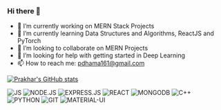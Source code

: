 ### Hi there 👋

- 🔭 I’m currently working on MERN Stack Projects
- 🌱 I’m currently learning Data Structures and Algorithms, ReactJS and PyTorch
- 👯 I’m looking to collaborate on MERN Projects 
- 🤔 I’m looking for help with getting started in Deep Learning
- 📫 How to reach me: pdhama161@gmail.com


[![Prakhar's GitHub stats](https://github-readme-stats.vercel.app/api?username=prakhar-161&show_icons=true)](https://github.com/prakhar-161/github-readme-stats)

![JS](https://img.shields.io/badge/JavaScript-323330?style=for-the-badge&logo=javascript&logoColor=F7DF1E)
![NODE.JS](https://img.shields.io/badge/Node.js-339933?style=for-the-badge&logo=nodedotjs&logoColor=white)
![EXPRESS.JS](https://img.shields.io/badge/Express.js-000000?style=for-the-badge&logo=express&logoColor=white)
![REACT](https://img.shields.io/badge/React-20232A?style=for-the-badge&logo=react&logoColor=61DAFB)
![MONGODB](https://img.shields.io/badge/MongoDB-white?style=for-the-badge&logo=mongodb&logoColor=4EA94B)
![C++](https://img.shields.io/badge/C%2B%2B-00599C?style=for-the-badge&logo=c%2B%2B&logoColor=white)
![PYTHON](https://img.shields.io/badge/Python-FFD43B?style=for-the-badge&logo=python&logoColor=darkgreen)
![GIT](https://img.shields.io/badge/Git-F05032?style=for-the-badge&logo=git&logoColor=white)
![MATERIAL-UI](https://img.shields.io/badge/Material--UI-0081CB?style=for-the-badge&logo=material-ui&logoColor=white)


